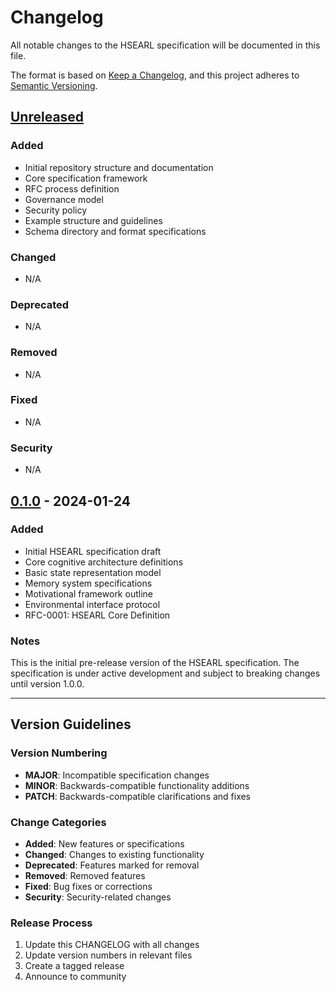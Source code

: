 # Changelog

All notable changes to the HSEARL specification will be documented in this file.

The format is based on [Keep a Changelog](https://keepachangelog.com/en/1.0.0/),
and this project adheres to [Semantic Versioning](https://semver.org/spec/v2.0.0.html).

## [Unreleased]

### Added
- Initial repository structure and documentation
- Core specification framework
- RFC process definition
- Governance model
- Security policy
- Example structure and guidelines
- Schema directory and format specifications

### Changed
- N/A

### Deprecated
- N/A

### Removed
- N/A

### Fixed
- N/A

### Security
- N/A

## [0.1.0] - 2024-01-24

### Added
- Initial HSEARL specification draft
- Core cognitive architecture definitions
- Basic state representation model
- Memory system specifications
- Motivational framework outline
- Environmental interface protocol
- RFC-0001: HSEARL Core Definition

### Notes
This is the initial pre-release version of the HSEARL specification. The specification is under active development and subject to breaking changes until version 1.0.0.

---

## Version Guidelines

### Version Numbering
- **MAJOR**: Incompatible specification changes
- **MINOR**: Backwards-compatible functionality additions
- **PATCH**: Backwards-compatible clarifications and fixes

### Change Categories
- **Added**: New features or specifications
- **Changed**: Changes to existing functionality
- **Deprecated**: Features marked for removal
- **Removed**: Removed features
- **Fixed**: Bug fixes or corrections
- **Security**: Security-related changes

### Release Process
1. Update this CHANGELOG with all changes
2. Update version numbers in relevant files
3. Create a tagged release
4. Announce to community

[Unreleased]: https://github.com/HSEARL/hsearl-spec/compare/v0.1.0...HEAD
[0.1.0]: https://github.com/HSEARL/hsearl-spec/releases/tag/v0.1.0